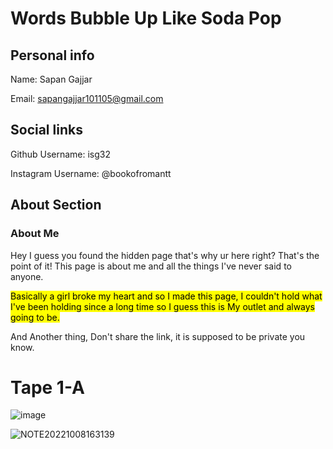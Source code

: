 # Words Bubble Up Like Soda Pop


## Personal info
Name: Sapan Gajjar


Email: sapangajjar101105@gmail.com


## Social links
Github Username:  isg32 


Instagram Username: @bookofromantt


## About Section


### About Me


Hey I guess you found the hidden page that's why ur here right? That's the point of it!
This page is about me and all the things I've never said to anyone.

<mark>Basically a girl broke my heart and so I made this page, I couldn't hold what I've been holding since a long time so I guess this is My outlet and always going to be.</mark>

And Another thing, Don't share the link, it is supposed to be private you know.

# Tape 1-A

![![image](https://user-images.githubusercontent.com/95901240/210149829-05d059a4-0b23-40bc-9675-361c7e59d4a5.png)](https://drive.google.com/file/d/1TaIvMrtRmNRpvzrYXCOmxedbRWteP2a-/view?usp=sharing)

![NOTE20221008163139](https://user-images.githubusercontent.com/95901240/209466028-1ff6bd9f-12fa-496c-a0c8-337c97693ea4.png)
